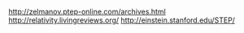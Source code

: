 http://zelmanov.ptep-online.com/archives.html
http://relativity.livingreviews.org/
http://einstein.stanford.edu/STEP/
